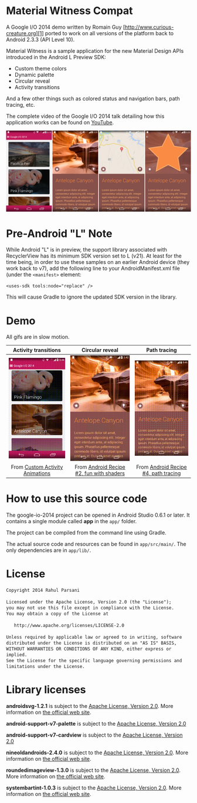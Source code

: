 Material Witness Compat
=======================

A Google I/O 2014 demo written by Romain Guy [http://www.curious-creature.org][1] ported to work on all versions of the platform back to Android 2.3.3 (API Level 10). 

Material Witness is a sample application for the new Material Design APIs introduced in the Android L Preview SDK:

* Custom theme colors
* Dynamic palette
* Circular reveal
* Activity transitions

And a few other things such as colored status and navigation bars, path tracing, etc.

The complete video of the Google I/O 2014 talk detailing how this application works can be found on [YouTube][2].

![Material Witness](art/MaterialWitness.png)

Pre-Android "L" Note
===================

While Android "L" is in preview, the support library associated with RecyclerView has its minimum SDK version set to L (v21). At least for the time being, in order to use these samples on an earlier Android device (they work back to v7), add the following line to your AndroidManifest.xml file (under the `<manifest>` element:

    <uses-sdk tools:node="replace" />

This will cause Gradle to ignore the updated SDK version in the library.

Demo
====

All gifs are in slow motion.

| Activity transitions                          | Circular reveal                               | Path tracing                                  |
|:---------------------------------------------:|:---------------------------------------------:|:---------------------------------------------:|
| ![](art/MaterialWitness7.gif)                 | ![](art/MaterialWitness5.gif)                 | ![](art/MaterialWitness6.gif)                 |
| From [Custom Activity Animations][3]          | From [Android Recipe #2, fun with shaders][4] | From [Android Recipe #4, path tracing][5]     |


How to use this source code
===========================

The google-io-2014 project can be opened in Android Studio 0.6.1 or later. It contains a single module
called **app** in the `app/` folder.

The project can be compiled from the command line using Gradle.

The actual source code and resources can be found in `app/src/main/`. The only dependencies are in `app/lib/`.

License
=======

    Copyright 2014 Rahul Parsani

    Licensed under the Apache License, Version 2.0 (the "License");
    you may not use this file except in compliance with the License.
    You may obtain a copy of the License at

       http://www.apache.org/licenses/LICENSE-2.0

    Unless required by applicable law or agreed to in writing, software
    distributed under the License is distributed on an "AS IS" BASIS,
    WITHOUT WARRANTIES OR CONDITIONS OF ANY KIND, either express or implied.
    See the License for the specific language governing permissions and
    limitations under the License.

Library licenses
================

__androidsvg-1.2.1__ is subject to the [Apache License, Version 2.0][6]. More information on [the official web site][7].

__android-support-v7-palette__ is subject to the [Apache License, Version 2.0][6]

__android-support-v7-cardview__ is subject to the [Apache License, Version 2.0][6]

__nineoldandroids-2.4.0__ is subject to the [Apache License, Version 2.0][6]. More information on [the official web site][8].

__roundedimageview-1.3.0__ is subject to the [Apache License, Version 2.0][6]. More information on [the official web site][9].

__systembartint-1.0.3__ is subject to the [Apache License, Version 2.0][6]. More information on [the official web site][10].

[1]: http://www.curious-creature.org
[2]: https://www.youtube.com/watch?v=97SWYiRtF0Y
[3]: http://www.youtube.com/watch?v=CPxkoe2MraA
[4]: http://www.curious-creature.org/2012/12/13/android-recipe-2-fun-with-shaders/
[5]: http://www.curious-creature.org/2013/12/21/android-recipe-4-path-tracing/
[6]: http://apache.org/licenses/LICENSE-2.0.html
[7]: https://code.google.com/p/androidsvg/
[8]: http://nineoldandroids.com/
[9]: https://github.com/vinc3m1/RoundedImageView
[10]: https://github.com/jgilfelt/SystemBarTint
